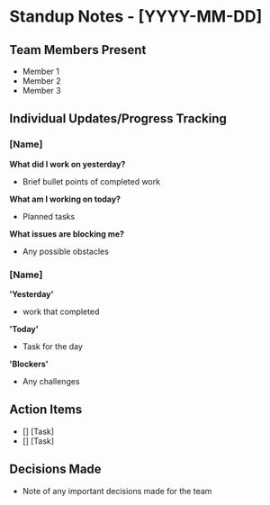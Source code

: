 # Standup Notes - [YYYY-MM-DD]

## Team Members Present
- Member 1
- Member 2
- Member 3

## Individual Updates/Progress Tracking

### [Name]
**What did I work on yesterday?**
- Brief bullet points of completed work

**What am I working on today?**
- Planned tasks

**What issues are blocking me?**
- Any possible obstacles

### [Name]
**'Yesterday'**
- work that completed

**'Today'**
- Task for the day

**'Blockers'**
- Any challenges

## Action Items
- [] [Task]
- [] [Task]

## Decisions Made
- Note of any important decisions made for the team
